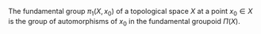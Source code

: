 The fundamental group $\pi_1(X, x_0)$ of a topological space $X$ at a point $x_0 \in X$ is the group of automorphisms of $x_0$ in the fundamental groupoid $\Pi(X)$.
